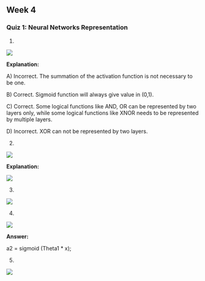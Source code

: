 ## Week 4

### Quiz 1: Neural Networks Representation

1.

![](https://github.com/LiMengyang990726/Coursera-Machine-Learning/blob/master/Pictures/Week4Quiz1-1.png)

**Explanation:**

A) Incorrect. The summation of the activation function is not necessary to be one.

B) Correct. Sigmoid function will always give value in (0,1).

C) Correct. Some logical functions like AND, OR can be represented by two layers only, while some logical functions like XNOR needs to be represented by multiple layers.

D) Incorrect. XOR can not be represented by two layers.

2.

![](https://github.com/LiMengyang990726/Coursera-Machine-Learning/blob/master/Pictures/Week4Quiz1-2-1.png)

**Explanation:**

![](https://github.com/LiMengyang990726/Coursera-Machine-Learning/blob/master/Pictures/Week4Quiz1-2-2.png)

3.

![](https://github.com/LiMengyang990726/Coursera-Machine-Learning/blob/master/Pictures/Week4Quiz1-3.png)

4.

![](https://github.com/LiMengyang990726/Coursera-Machine-Learning/blob/master/Pictures/Week4Quiz1-4.png)

**Answer:**

a2 = sigmoid (Theta1 * x);

5.

![](https://github.com/LiMengyang990726/Coursera-Machine-Learning/blob/master/Pictures/Week4Quiz1-5.png)
